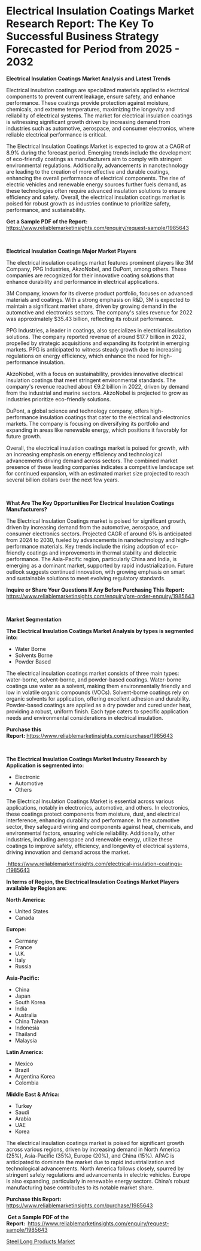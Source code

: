 <p><h1>Electrical Insulation Coatings Market Research Report: The Key To Successful Business Strategy Forecasted for Period from 2025 - 2032</h1></p><p><strong>Electrical Insulation Coatings Market Analysis and Latest Trends</strong></p>
<p><p>Electrical insulation coatings are specialized materials applied to electrical components to prevent current leakage, ensure safety, and enhance performance. These coatings provide protection against moisture, chemicals, and extreme temperatures, maximizing the longevity and reliability of electrical systems. The market for electrical insulation coatings is witnessing significant growth driven by increasing demand from industries such as automotive, aerospace, and consumer electronics, where reliable electrical performance is critical.</p><p>The Electrical Insulation Coatings Market is expected to grow at a CAGR of 8.9% during the forecast period. Emerging trends include the development of eco-friendly coatings as manufacturers aim to comply with stringent environmental regulations. Additionally, advancements in nanotechnology are leading to the creation of more effective and durable coatings, enhancing the overall performance of electrical components. The rise of electric vehicles and renewable energy sources further fuels demand, as these technologies often require advanced insulation solutions to ensure efficiency and safety. Overall, the electrical insulation coatings market is poised for robust growth as industries continue to prioritize safety, performance, and sustainability.</p></p>
<p><strong>Get a Sample PDF of the Report:&nbsp;</strong> <a href="https://www.reliablemarketinsights.com/enquiry/request-sample/1985643?utm_campaign=3556&utm_medium=2&utm_source=Github&utm_content=ia&utm_term=01042025&utm_id=electrical-insulation-coatings">https://www.reliablemarketinsights.com/enquiry/request-sample/1985643</a></p>
<p>&nbsp;</p>
<p><strong>Electrical Insulation Coatings Major Market Players</strong></p>
<p><p>The electrical insulation coatings market features prominent players like 3M Company, PPG Industries, AkzoNobel, and DuPont, among others. These companies are recognized for their innovative coating solutions that enhance durability and performance in electrical applications.</p><p>3M Company, known for its diverse product portfolio, focuses on advanced materials and coatings. With a strong emphasis on R&D, 3M is expected to maintain a significant market share, driven by growing demand in the automotive and electronics sectors. The company's sales revenue for 2022 was approximately $35.43 billion, reflecting its robust performance.</p><p>PPG Industries, a leader in coatings, also specializes in electrical insulation solutions. The company reported revenue of around $17.7 billion in 2022, propelled by strategic acquisitions and expanding its footprint in emerging markets. PPG is anticipated to witness steady growth due to increasing regulations on energy efficiency, which enhance the need for high-performance insulation.</p><p>AkzoNobel, with a focus on sustainability, provides innovative electrical insulation coatings that meet stringent environmental standards. The company's revenue reached about €9.2 billion in 2022, driven by demand from the industrial and marine sectors. AkzoNobel is projected to grow as industries prioritize eco-friendly solutions.</p><p>DuPont, a global science and technology company, offers high-performance insulation coatings that cater to the electrical and electronics markets. The company is focusing on diversifying its portfolio and expanding in areas like renewable energy, which positions it favorably for future growth.</p><p>Overall, the electrical insulation coatings market is poised for growth, with an increasing emphasis on energy efficiency and technological advancements driving demand across sectors. The combined market presence of these leading companies indicates a competitive landscape set for continued expansion, with an estimated market size projected to reach several billion dollars over the next few years.</p></p>
<p>&nbsp;</p>
<p><strong>What Are The Key Opportunities For Electrical Insulation Coatings Manufacturers?</strong></p>
<p><p>The Electrical Insulation Coatings market is poised for significant growth, driven by increasing demand from the automotive, aerospace, and consumer electronics sectors. Projected CAGR of around 6% is anticipated from 2024 to 2030, fueled by advancements in nanotechnology and high-performance materials. Key trends include the rising adoption of eco-friendly coatings and improvements in thermal stability and dielectric performance. The Asia-Pacific region, particularly China and India, is emerging as a dominant market, supported by rapid industrialization. Future outlook suggests continued innovation, with growing emphasis on smart and sustainable solutions to meet evolving regulatory standards.</p></p>
<p><strong>Inquire or Share Your Questions If Any Before Purchasing This Report:</strong> <a href="https://www.reliablemarketinsights.com/enquiry/pre-order-enquiry/1985643?utm_campaign=3556&utm_medium=2&utm_source=Github&utm_content=ia&utm_term=01042025&utm_id=electrical-insulation-coatings">https://www.reliablemarketinsights.com/enquiry/pre-order-enquiry/1985643</a></p>
<p>&nbsp;</p>
<p><strong>Market Segmentation</strong></p>
<p><strong>The Electrical Insulation Coatings Market Analysis by types is segmented into:</strong></p>
<p><ul><li>Water Borne</li><li>Solvents Borne</li><li>Powder Based</li></ul></p>
<p><p>The electrical insulation coatings market consists of three main types: water-borne, solvent-borne, and powder-based coatings. Water-borne coatings use water as a solvent, making them environmentally friendly and low in volatile organic compounds (VOCs). Solvent-borne coatings rely on organic solvents for application, offering excellent adhesion and durability. Powder-based coatings are applied as a dry powder and cured under heat, providing a robust, uniform finish. Each type caters to specific application needs and environmental considerations in electrical insulation.</p></p>
<p><strong>Purchase this Report:&nbsp;</strong><a href="https://www.reliablemarketinsights.com/purchase/1985643?utm_campaign=3556&utm_medium=2&utm_source=Github&utm_content=ia&utm_term=01042025&utm_id=electrical-insulation-coatings">https://www.reliablemarketinsights.com/purchase/1985643</a></p>
<p>&nbsp;</p>
<p><strong>The Electrical Insulation Coatings Market Industry Research by Application is segmented into:</strong></p>
<p><ul><li>Electronic</li><li>Automotive</li><li>Others</li></ul></p>
<p><p>The Electrical Insulation Coatings Market is essential across various applications, notably in electronics, automotive, and others. In electronics, these coatings protect components from moisture, dust, and electrical interference, enhancing durability and performance. In the automotive sector, they safeguard wiring and components against heat, chemicals, and environmental factors, ensuring vehicle reliability. Additionally, other industries, including aerospace and renewable energy, utilize these coatings to improve safety, efficiency, and longevity of electrical systems, driving innovation and demand across the market.</p></p>
<p><a href="https://www.reliablemarketinsights.com/electrical-insulation-coatings-r1985643?utm_campaign=3556&utm_medium=2&utm_source=Github&utm_content=ia&utm_term=01042025&utm_id=electrical-insulation-coatings">&nbsp;https://www.reliablemarketinsights.com/electrical-insulation-coatings-r1985643</a></p>
<p><strong>In terms of Region, the Electrical Insulation Coatings Market Players available by Region are:</strong></p>
<p>
    <p> <strong> North America: </strong>
        <ul>
            <li>United States</li>
            <li>Canada</li>
        </ul>
        </p> 
    <p> <strong> Europe: </strong>
        <ul>
            <li>Germany</li>
            <li>France</li>
            <li>U.K.</li>
            <li>Italy</li>
            <li>Russia</li>
        </ul>
        </p> 
    <p> <strong> Asia-Pacific: </strong>
        <ul>
            <li>China</li>
            <li>Japan</li>
            <li>South Korea</li>
            <li>India</li>
            <li>Australia</li>
            <li>China Taiwan</li>
            <li>Indonesia</li>
            <li>Thailand</li>
            <li>Malaysia</li>
        </ul>
        </p> 
    <p> <strong> Latin America: </strong>
        <ul>
            <li>Mexico</li>
            <li>Brazil</li>
            <li>Argentina Korea</li>
            <li>Colombia</li>
        </ul>
        </p> 
    <p> <strong> Middle East & Africa: </strong>
        <ul>
            <li>Turkey</li>
            <li>Saudi</li>
            <li>Arabia</li>
            <li>UAE</li>
            <li>Korea</li>
        </ul>
    </p>
    </p>
<p><p>The electrical insulation coatings market is poised for significant growth across various regions, driven by increasing demand in North America (25%), Asia-Pacific (35%), Europe (20%), and China (15%). APAC is anticipated to dominate the market due to rapid industrialization and technological advancements. North America follows closely, spurred by stringent safety regulations and advancements in electric vehicles. Europe is also expanding, particularly in renewable energy sectors. China’s robust manufacturing base contributes to its notable market share.</p></p>
<p><strong>Purchase this Report: </strong><a href="https://www.reliablemarketinsights.com/purchase/1985643?utm_campaign=3556&utm_medium=2&utm_source=Github&utm_content=ia&utm_term=01042025&utm_id=electrical-insulation-coatings">https://www.reliablemarketinsights.com/purchase/1985643</a></p>
<p>&nbsp;<strong>Get a Sample PDF of the Report:&nbsp;&nbsp;</strong><a href="https://www.reliablemarketinsights.com/enquiry/request-sample/1985643?utm_campaign=3556&utm_medium=2&utm_source=Github&utm_content=ia&utm_term=01042025&utm_id=electrical-insulation-coatings">https://www.reliablemarketinsights.com/enquiry/request-sample/1985643</a></p>
<p><strong></strong></p>
<p><p><a href="https://github.com/adelanwkadua/Market-Research-Report-List-1/blob/main/steel-long-products-market.md?utm_campaign=3556&utm_medium=2&utm_source=Github&utm_content=ia&utm_term=01042025&utm_id=electrical-insulation-coatings">Steel Long Products Market</a></p></p>